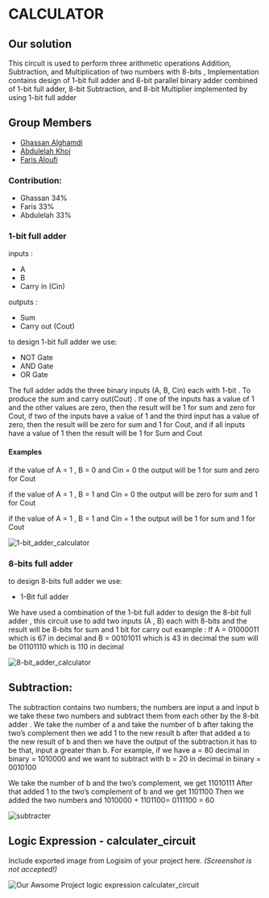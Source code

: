 # CALCULATOR
## Our solution
This circuit is used to perform three arithmetic operations Addition, Subtraction, and Multiplication of two numbers with 8-bits , Implementation contains design of 1-bit full adder and 8-bit parallel binary adder combined of 1-bit full adder, 8-bit Subtraction, and 8-bit Multiplier implemented by using 1-bit full adder

## Group Members
[comment]: <> (each group memeber should write his first, middle and last name with link to his GitHub account)
- [Ghassan Alghamdi](https://github.com/ONLYGHASSAN)
- [Abdulelah Khoj](https://github.com/abdulelah-khoj)
- [Faris Aloufi](https://github.com/Farisaloufi)

[comment]: <> (Students should include the contribution percentage of each group member.)
[comment]: <> (Example:)
### Contribution:
- Ghassan 34%
- Faris 33%
- Abdulelah 33%




### 1-bit full adder 
inputs : 
- A
- B
- Carry in (Cin)

outputs : 
- Sum
- Carry out (Cout)

to design 1-bit full adder we use:
- NOT Gate
- AND Gate
- OR Gate

The full adder adds the three binary inputs (A, B, Cin) each with 1-bit . To produce the sum and carry out(Cout) . If one of the inputs has a value of 1 and the other values ​​are zero, then the result will be 1 for sum and zero for Cout, if two of the inputs have a value of 1 and the third input has a value of zero, then the result will be zero for sum and 1 for Cout, and if all inputs have a value of 1 then the result will be 1 for Sum and Cout



#### Examples
if the value of A = 1 , B = 0 and Cin = 0
the output will be 1 for sum and zero for Cout   
 
if the value of A = 1 , B = 1 and Cin = 0
the output will be zero for sum and 1 for Cout  
 
if the value of A = 1 , B = 1 and Cin = 1
the output will be 1 for sum and 1 for Cout   




![1-bit_adder_calculator](https://user-images.githubusercontent.com/123293486/220189469-442db8cf-3d30-440e-a363-78e5449b965d.png)

### 8-bits full adder
to design 8-bits full adder we use:
- 1-Bit full adder

We have used a combination of the 1-bit full adder to design the 8-bit full adder , this circuit use to add two inputs (A , B) each with 8-bits and the result will be 8-bits for sum and 1 bit for carry out
example : 
If A = 01000011 which is 67 in decimal and B = 00101011 which is 43 in decimal the sum will be 01101110 which is 110 in decimal 



![8-bit_adder_calculator](https://user-images.githubusercontent.com/123293486/220189524-00aefbd0-2bd8-4072-942b-3173aaa77eb9.png)

## Subtraction:
The subtraction contains two numbers; the numbers are input a and input b we take these two numbers and subtract them from each other by the 8-bit adder .
We take the number of a and take the number of b after taking the two’s complement then we add 1 to the new result b after that added a to the new result of b and then we have the output of the subtraction.it has to be that, input a greater than b.
For example, if we have a = 80 decimal in binary = 1010000 and we want to subtract  with b = 20 in decimal in binary = 0010100
 
We take the number of b and the two’s complement, we get 11010111
After that added 1 to the two’s complement of b and we get 1101100
Then we added the two numbers and 1010000 + 1101100= 0111100 = 60



![subtracter](https://user-images.githubusercontent.com/123258988/220190937-9b3139dc-0d62-48e1-bf0f-300b2ea94c08.jpeg)



## Logic Expression - calculater_circuit
Include exported image from Logisim of your project here. *(Screenshot is not accepted!)*

![Our Awsome Project logic expression calculater_circuit](https://user-images.githubusercontent.com/123293486/219744083-ba5e0230-4e8d-44d2-8db3-dbfb538a8519.png)


